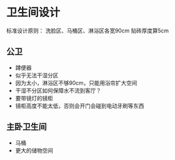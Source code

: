 # 卫生间设计

标准设计原则：
洗脸区、马桶区、淋浴区各宽90cm
贴砖厚度算5cm

## 公卫

* 蹲便器
* 似乎无法干湿分区
* 因为太小，淋浴区不够90cm，只能用浴帘扩大空间
* 干湿不分区如何保障水不流到客厅？
* 要带镜灯的镜柜
* 镜柜高度不能太低，否则会开门会碰到电动牙刷等东西

## 主卧卫生间

* 马桶
* 更大的储物空间